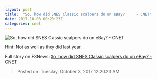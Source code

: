 ```yaml
---
layout: post
title:  "So, how did SNES Classic scalpers do on eBay?     - CNET"
date: 2017-10-03 00:20:23Z
categories: cnet
---
```


![So, how did SNES Classic scalpers do on eBay?     - CNET](https://cnet4.cbsistatic.com/img/9Umdj3s2ZsNBrpuIwp5iJUyp4fw=/670x503/2017/09/26/c417d126-7e3a-4302-9a03-01ed9804190c/33-snes-classic-edition.jpg)

Hint: Not as well as they did last year.


Full story on F3News: [So, how did SNES Classic scalpers do on eBay?     - CNET](http://www.f3nws.com/n/ejrvJH)

> Posted on: Tuesday, October 3, 2017 12:20:23 AM
